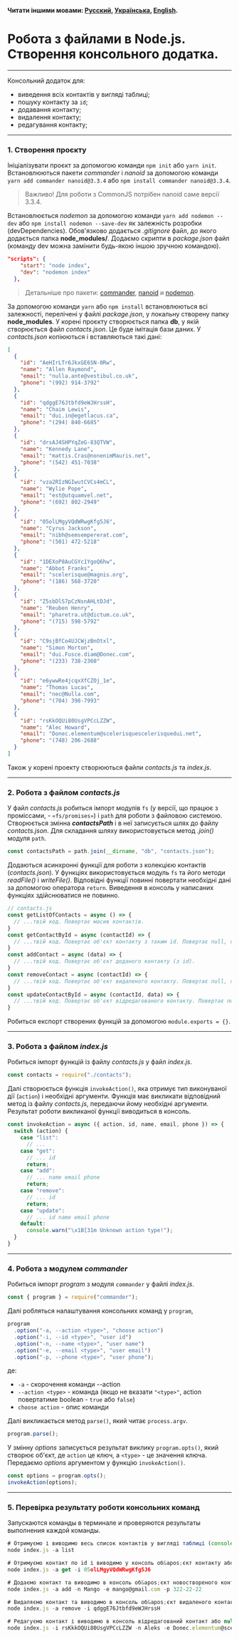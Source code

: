 **Читати іншими мовами: [Русский](../README.md),
[Українська](./README.ua.md), [English](./README.en.md).**

# Робота з файлами в Node.js. Створення консольного додатка.
---
Консольний додаток для:
- виведення всіх контактів у вигляді таблиці;
- пошуку контакту за `id`;
- додавання контакту;
- видалення контакту;
- редагування контакту;
---
### 1. Створення проєкту
Ініціалізувати проєкт за допомогою команди `npm init` або `yarn init`. Встановлюються пакети *commander* і *nanoid* за допомогою команди `yarn add commander nanoid@3.3.4` або `npm install commander nanoid@3.3.4`.
> Важливо! Для роботи з CommonJS потрібен nanoid саме версії 3.3.4.

Встановлюється *nodemon* за допомогою команди `yarn add nodemon --dev` або `npm install nodemon --save-dev` як залежність розробки (devDependencies). Обов'язково додається *.gitignore* файл, до якого додається папка **node_modules/**. Додаємо скрипти в *package.json* файл (команду dev можна замінити будь-якою іншою зручною командою).
```json
"scripts": {
    "start": "node index",
    "dev": "nodemon index"
  },
```
> Детальніше про пакети: [commander](https://www.npmjs.com/package/commander), [nanoid](https://www.npmjs.com/package/nanoid) и [nodemon](https://www.npmjs.com/package/nodemon).

За допомогою команди `yarn` або `npm install` встановлюються всі залежності, перелічені у файлі *package.json*, у локальну створену папку **node_modules**.
У корені проєкту створюється папка **db**, у якій створюється файл *contacts.json*. Це буде імітація бази даних. У *contacts.json* копіюються і вставляються такі дані:
```json
[
  {
    "id": "AeHIrLTr6JkxGE6SN-0Rw",
    "name": "Allen Raymond",
    "email": "nulla.ante@vestibul.co.uk",
    "phone": "(992) 914-3792"
  },
  {
    "id": "qdggE76Jtbfd9eWJHrssH",
    "name": "Chaim Lewis",
    "email": "dui.in@egetlacus.ca",
    "phone": "(294) 840-6685"
  },
  {
    "id": "drsAJ4SHPYqZeG-83QTVW",
    "name": "Kennedy Lane",
    "email": "mattis.Cras@nonenimMauris.net",
    "phone": "(542) 451-7038"
  },
  {
    "id": "vza2RIzNGIwutCVCs4mCL",
    "name": "Wylie Pope",
    "email": "est@utquamvel.net",
    "phone": "(692) 802-2949"
  },
  {
    "id": "05olLMgyVQdWRwgKfg5J6",
    "name": "Cyrus Jackson",
    "email": "nibh@semsempererat.com",
    "phone": "(501) 472-5218"
  },
  {
    "id": "1DEXoP8AuCGYc1YgoQ6hw",
    "name": "Abbot Franks",
    "email": "scelerisque@magnis.org",
    "phone": "(186) 568-3720"
  },
  {
    "id": "Z5sbDlS7pCzNsnAHLtDJd",
    "name": "Reuben Henry",
    "email": "pharetra.ut@dictum.co.uk",
    "phone": "(715) 598-5792"
  },
  {
    "id": "C9sjBfCo4UJCWjzBnOtxl",
    "name": "Simon Morton",
    "email": "dui.Fusce.diam@Donec.com",
    "phone": "(233) 738-2360"
  },
  {
    "id": "e6ywwRe4jcqxXfCZOj_1e",
    "name": "Thomas Lucas",
    "email": "nec@Nulla.com",
    "phone": "(704) 398-7993"
  },
  {
    "id": "rsKkOQUi80UsgVPCcLZZW",
    "name": "Alec Howard",
    "email": "Donec.elementum@scelerisquescelerisquedui.net",
    "phone": "(748) 206-2688"
  }
]
```
Також у корені проекту створюються файли *contacts.js* та *index.js*.

---
### 2. Робота з файлом *contacts.js*

У файл *contacts.js* робиться імпорт модулів `fs` (у версії, що працює з проміссами, - `«fs/promises»`) і `path` для роботи з файловою системою.
Створюється змінна ***contactsPath*** і в неї записується шлях до файлу *contacts.json*. Для складання шляху використовується метод *.join()* модуля `path`.
```js
const contactsPath = path.join(__dirname, "db", "contacts.json");
```
Додаються асинхронні функції для роботи з колекцією контактів (*contacts.json*). У функціях використовується модуль `fs` та його методи *readFile()* і *writeFile()*. Відповідні функції повинні повертати необхідні дані за допомогою оператора `return`. Виведення в консоль у написаних функціях здійснюватися не повинно.
```js
// contacts.js
const getListOfContacts = async () => {
  // ...твій код. Повертає масив контактів.
}
const getContactById = async (contactId) => {
  // ...твій код. Повертає об'єкт контакту з таким id. Повертає null, якщо контакт з таким id не знайдений.
}
const addContact = async (data) => {
  // ...твій код. Повертає об'єкт доданого контакту (з id).
}
const removeContact = async (contactId) => {
  // ...твій код. Повертає об'єкт видаленого контакту. Повертає null, якщо контакт з таким id не знайдений.
}
const updateContactById = async (contactId, data) => {
  // ...твій код. Повертає об'єкт відредагованого контакту. Повертає null, якщо контакт з таким id не знайдений.
}
```
Робиться експорт створених функцій за допомогою `module.exports = {}`.

---
### 3. Робота з файлом *index.js*

Робиться імпорт функцій із файлу *contacts.js* у файл *index.js*.
```js
const contacts = require("./contacts");
```
Далі створюється функція `invokeAction()`, яка отримує тип виконуваної дії (`action`) і необхідні аргументи. Функція має викликати відповідний метод із файлу *contacts.js*, передаючи йому необхідні аргументи. Результат роботи викликаної функції виводиться в консоль.
```js
const invokeAction = async ({ action, id, name, email, phone }) => {
  switch (action) {
    case "list":
      // ...
    case "get":
      // ... id
      return;
    case "add":
      // ... name email phone
      return;
    case "remove":
      // ... id
      return;
    case "update":
      // ... id name email phone
    default:
      console.warn("\x1B[31m Unknown action type!");
  }
}
```
---
### 4. Робота з модулем *commander*

Робиться імпорт *program* з модуля `commander` у файлі *index.js*.
```js
const { program } = require("commander");
```
Далі робляться налаштування консольних команд у `program`,
```js
program
  .option("-a, --action <type>", "choose action")
  .option("-i, --id <type>", "user id")
  .option("-n, --name <type>", "user name")
  .option("-e, --email <type>", "user email")
  .option("-p, --phone <type>", "user phone");
```
де:
- `-a` - скорочення команди --action
- `--action <type>` - команда (якщо не вказати `"<type>"`, action повертатиме boolean - `true` або `false`)
- `choose action` - опис команди

Далі викликається метод `parse()`, який читає `process.argv`.
```js
program.parse();
```
У змінну *options* записується результат виклику `program.opts()`, який створює об'єкт, де `action` це ключ, а `<type>` - це значення ключа. Передаємо *options* аргументом у функцію `invokeAction()`.
```js
const options = program.opts();
invokeAction(options);
```
---
### 5. Перевірка результату роботи консольних команд

Запускаются команды в терминале и проверяются результаты выполнения каждой команды.
```js
# Отримуємо і виводимо весь список контактів у вигляді таблиці (console.table).
node index.js -a list

# Отримуємо контакт по id і виводимо у консоль об&apos;єкт контакту або null, якщо контакту з таким id не існує.
node index.js -a get -i 05olLMgyVQdWRwgKfg5J6

# Додаємо контакт та виводимо в консоль об&apos;єкт новоствореного контакту.
node index.js -a add -n Mango -e mango@gmail.com -p 322-22-22

# Видаляємо контакт та виводимо в консоль об&apos;єкт видаленого контакту або null, якщо контакту з таким id не існує.
node index.js -a remove -i qdggE76Jtbfd9eWJHrssH

# Редагуємо контакт і виводимо в консоль відредагований контакт або null якщо контакту з таким id не існує.
node index.js -i rsKkkOQUi80UsgVPCcLZZW -n Aleks -e Donec.elementum@scelerisquescelerisquedui.net -p (748) 206-2677
```